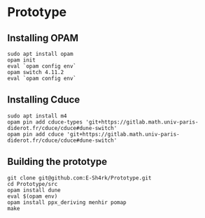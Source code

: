 # Prototype

## Installing OPAM

```
sudo apt install opam
opam init
eval `opam config env`
opam switch 4.11.2
eval `opam config env`
```

## Installing Cduce

```
sudo apt install m4
opam pin add cduce-types 'git+https://gitlab.math.univ-paris-diderot.fr/cduce/cduce#dune-switch'
opam pin add cduce 'git+https://gitlab.math.univ-paris-diderot.fr/cduce/cduce#dune-switch'
```

## Building the prototype

```
git clone git@github.com:E-Sh4rk/Prototype.git
cd Prototype/src
opam install dune
eval $(opam env)
opam install ppx_deriving menhir pomap
make
```

